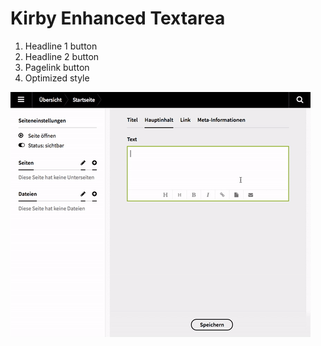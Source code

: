 # Kirby Enhanced Textarea

1. Headline 1 button
2. Headline 2 button
3. Pagelink button
4. Optimized style

![Enhanced Textarea](preview.gif?raw=true "Preview")